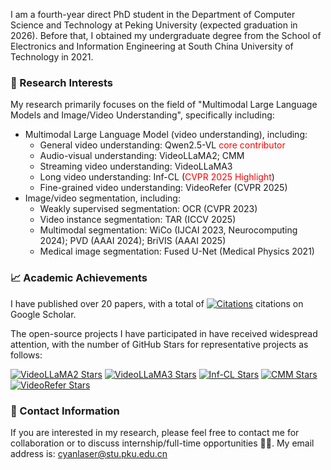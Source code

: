 I am a fourth-year direct PhD student in the Department of Computer Science and Technology at Peking University (expected graduation in 2026). Before that, I obtained my undergraduate degree from the School of Electronics and Information Engineering at South China University of Technology in 2021.

### 📌 Research Interests

My research primarily focuses on the field of "Multimodal Large Language Models and Image/Video Understanding", specifically including:

* Multimodal Large Language Model (video understanding), including:
    * General video understanding: Qwen2.5-VL <font color="red">core contributor</font>
    * Audio-visual understanding: VideoLLaMA2; CMM
    * Streaming video understanding: VideoLLaMA3
    * Long video understanding: Inf-CL (<font color="red">CVPR 2025 Highlight</font>)
    * Fine-grained video understanding: VideoRefer (CVPR 2025)
* Image/video segmentation, including:
    * Weakly supervised segmentation: OCR (CVPR 2023)
    * Video instance segmentation: TAR (ICCV 2025)
    * Multimodal segmentation: WiCo (IJCAI 2023, Neurocomputing 2024); PVD (AAAI 2024); BriVIS (AAAI 2025)
    * Medical image segmentation: Fused U-Net (Medical Physics 2021)

### 📈 Academic Achievements

I have published over 20 papers, with a total of <a href="https://scholar.google.com/citations?user=Jkkp8JAAAAAJ" target="_blank">
<img src="https://img.shields.io/endpoint?logo=Google%20Scholar&url=https%3A%2F%2Fcdn.jsdelivr.net%2Fgh%2Fclownrat6%2Fclownrat6.github.io@google-scholar-stats%2Fgoogle_scholar_crawler%2Fresults%2Fgs_data_shieldsio.json&labelColor=f6f6f6&color=9cf&style=flat&label=citations" alt="Citations"></a> citations on Google Scholar.

The open-source projects I have participated in have received widespread attention, with the number of GitHub Stars for representative projects as follows:

<a href="https://github.com/DAMO-NLP-SG/VideoLLaMA2" target="_blank"><img src="https://img.shields.io/github/stars/DAMO-NLP-SG/VideoLLaMA2?style=social&label=VideoLLaMA2+Stars" alt="VideoLLaMA2 Stars"></a> <a href="https://github.com/DAMO-NLP-SG/VideoLLaMA3" target="_blank"><img src="https://img.shields.io/github/stars/DAMO-NLP-SG/VideoLLaMA3?style=social&label=VideoLLaMA3+Stars" alt="VideoLLaMA3 Stars"></a> <a href="https://github.com/DAMO-NLP-SG/Inf-CL" target="_blank"><img src="https://img.shields.io/github/stars/DAMO-NLP-SG/Inf-CL?style=social&label=Inf-CL+Stars" alt="Inf-CL Stars"></a> <a href="https://github.com/DAMO-NLP-SG/CMM" target="_blank"><img src="https://img.shields.io/github/stars/DAMO-NLP-SG/CMM?style=social&label=CMM+Stars" alt="CMM Stars"></a> <a href="https://github.com/DAMO-NLP-SG/VideoRefer" target="_blank"><img src="https://img.shields.io/github/stars/DAMO-NLP-SG/VideoRefer?style=social&label=VideoRefer+Stars" alt="VideoRefer Stars"></a>

### 💬 Contact Information

If you are interested in my research, please feel free to contact me for collaboration or to discuss internship/full-time opportunities 🙏🙏. My email address is: cyanlaser@stu.pku.edu.cn

